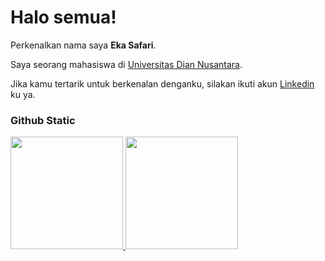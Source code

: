 # Halo semua! 

Perkenalkan nama saya **Eka Safari**.<br>

Saya seorang mahasiswa di [Universitas Dian Nusantara](https://undira.ac.id/).<br>

Jika kamu tertarik untuk berkenalan denganku, silakan ikuti akun [Linkedin](https://www.linkedin.com/in/eka-safari/) ku ya.

### Github Static
<p align="left">
<a href="https://github.com/finSpy03">
  <img height="180em" src="https://github-readme-stats-eight-theta.vercel.app/api?username=penuliscode&show_icons=true&theme=algolia&include_all_commits=true&count_private=true"/>
  <img height="180em" src="https://github-readme-stats-eight-theta.vercel.app/api/top-langs/?username=penuliscode&layout=compact&theme=algolia"/>
</a>
</p>
